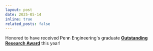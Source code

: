 ```yaml
---
layout: post
date: 2025-05-14
inline: true
related_posts: false
---
```


Honored to have received Penn Engineering's graduate <b>[Outstanding Research Award](https://www.grasp.upenn.edu/news/2025-grasp-robotics-masters-award-round-up/)</b> this year!
